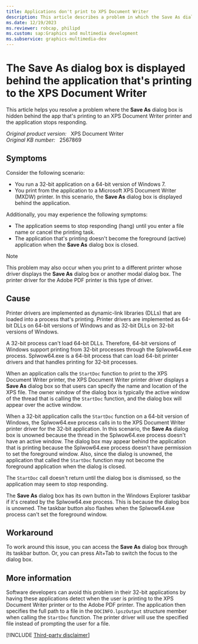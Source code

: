 ```yaml
---
title: Applications don't print to XPS Document Writer
description: This article describes a problem in which the Save As dialog box is hidden behind the app that's printing to an XPS Document Writer printer. This makes the application appear to hang. A workaround is provided.
ms.date: 12/19/2023
ms.reviewer: robcap, philipd
ms.custom: sap:Graphics and multimedia development
ms.subservice: graphics-multimedia-dev
---
```


# The Save As dialog box is displayed behind the application that's printing to the XPS Document Writer

This article helps you resolve a problem where the **Save As** dialog box is hidden behind the app that's printing to an XPS Document Writer printer and the application stops responding.

_Original product version:_ &nbsp; XPS Document Writer  
_Original KB number:_ &nbsp; 2567869

## Symptoms

Consider the following scenario:

- You run a 32-bit application on a 64-bit version of Windows 7.
- You print from the application to a Microsoft XPS Document Writer (MXDW) printer. In this scenario, the **Save As** dialog box is displayed behind the application.

Additionally, you may experience the following symptoms:

- The application seems to stop responding (hang) until you enter a file name or cancel the printing task.
- The application that's printing doesn't become the foreground (active) application when the **Save As** dialog box is closed.

> [!NOTE]
> This problem may also occur when you print to a different printer whose driver displays the **Save As** dialog box or another modal dialog box. The printer driver for the Adobe PDF printer is this type of driver.

## Cause

Printer drivers are implemented as dynamic-link libraries (DLLs) that are loaded into a process that's printing. Printer drivers are implemented as 64-bit DLLs on 64-bit versions of Windows and as 32-bit DLLs on 32-bit versions of Windows.

A 32-bit process can't load 64-bit DLLs. Therefore, 64-bit versions of Windows support printing from 32-bit processes through the Splwow64.exe process. Splwow64.exe is a 64-bit process that can load 64-bit printer drivers and that handles printing for 32-bit processes.

When an application calls the `StartDoc` function to print to the XPS Document Writer printer, the XPS Document Writer printer driver displays a **Save As** dialog box so that users can specify the name and location of the XPS file. The owner window of the dialog box is typically the active window of the thread that is calling the `StartDoc` function, and the dialog box will appear over the active window.

When a 32-bit application calls the `StartDoc` function on a 64-bit version of Windows, the Splwow64.exe process calls in to the XPS Document Writer printer driver for the 32-bit application. In this scenario, the **Save As** dialog box is unowned because the thread in the Splwow64.exe process doesn't have an active window. The dialog box may appear behind the application that is printing because the Splwow64.exe process doesn't have permission to set the foreground window. Also, since the dialog is unowned, the application that called the `StartDoc` function may not become the foreground application when the dialog is closed.

The `StartDoc` call doesn't return until the dialog box is dismissed, so the application may seem to stop responding.

The **Save As** dialog box has its own button in the Windows Explorer taskbar if it's created by the Splwow64.exe process. This is because the dialog box is unowned. The taskbar button also flashes when the Splwow64.exe process can't set the foreground window.

## Workaround

To work around this issue, you can access the **Save As** dialog box through its taskbar button. Or, you can press Alt+Tab to switch the focus to the dialog box.

## More information

Software developers can avoid this problem in their 32-bit applications by having these applications detect when the user is printing to the XPS Document Writer printer or to the Adobe PDF printer. The application then specifies the full path to a file in the `DOCINFO.lpszOutput` structure member when calling the `StartDoc` function. The printer driver will use the specified file instead of prompting the user for a file.

[!INCLUDE [Third-party disclaimer](../../includes/third-party-disclaimer.md)]
